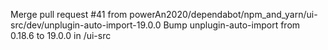 Merge pull request #41 from powerAn2020/dependabot/npm_and_yarn/ui-src/dev/unplugin-auto-import-19.0.0 Bump unplugin-auto-import from 0.18.6 to 19.0.0 in /ui-src
